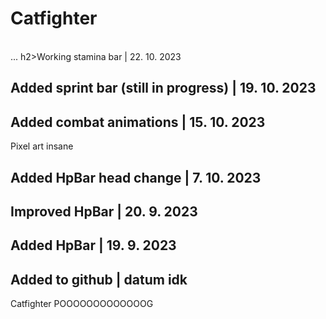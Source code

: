 <h1>Catfighter</h1>

<br>...
h2>Working stamina bar | 22. 10. 2023</h2>
<h2>Added sprint bar (still in progress) | 19. 10. 2023</h2>
<h2>Added combat animations | 15. 10. 2023</h2>
Pixel art insane
<h2>Added HpBar head change | 7. 10. 2023</h2>
<h2>Improved HpBar | 20. 9. 2023</h2>
<h2>Added HpBar | 19. 9. 2023</h2>
<h2>Added to github | datum idk</h2>
Catfighter POOOOOOOOOOOOOG

